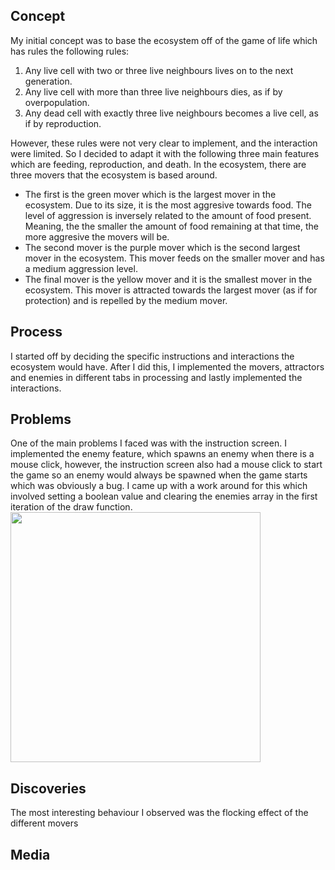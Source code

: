 ## Concept
My initial concept was to base the ecosystem off of the game of life which has rules the following rules: 
1. Any live cell with two or three live neighbours lives on to the next generation.
2. Any live cell with more than three live neighbours dies, as if by overpopulation.
3. Any dead cell with exactly three live neighbours becomes a live cell, as if by reproduction.

However, these rules were not very clear to implement, and the interaction were limited. So I decided to adapt it with the following three main features which are feeding, reproduction, and death. In the ecosystem, there are three movers that the ecosystem is based around. 

- The first is the green mover which is the largest mover in the ecosystem. Due to its size, it is the most aggresive towards food. The level of aggression is inversely related to the amount of food present. Meaning, the the smaller the amount of food remaining at that time, the more aggresive the movers will be. 
- The second mover is the purple mover which is the second largest mover in the ecosystem. This mover feeds on the smaller mover and has a medium aggression level. 
- The final mover is the yellow mover and it is the smallest mover in the ecosystem. This mover is attracted towards the largest mover (as if for protection) and is repelled by the medium mover.

## Process
I started off by deciding the specific instructions and interactions the ecosystem would have. After I did this, I implemented the movers, attractors and enemies in different tabs in processing and lastly implemented the interactions. 

## Problems
One of the main problems I faced was with the instruction screen. I implemented the enemy feature, which spawns an enemy when there is a mouse click, however, the instruction screen also had a mouse click to start the game so an enemy would always be spawned when the game starts which was obviously a bug. I came up with a work around for this which involved setting a boolean value and clearing the enemies array in the first iteration of the draw function. 
<img src="" width="400" height="400">
  

## Discoveries
The most interesting behaviour I observed was the flocking effect of the different movers 

## Media

